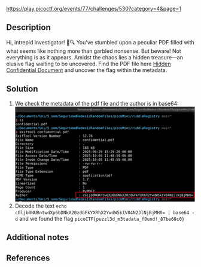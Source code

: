 https://play.picoctf.org/events/77/challenges/530?category=4&page=1
## Description
Hi, intrepid investigator! 📄🔍 You've stumbled upon a peculiar PDF filled with what seems like nothing more than garbled nonsense. But beware! Not everything is as it appears. Amidst the chaos lies a hidden treasure—an elusive flag waiting to be uncovered. Find the PDF file here [Hidden Confidential Document](https://challenge-files.picoctf.net/c_saffron_estate/ccc0d441aa5e523d76f4cddf3e8ef48763cb19abcc171a69ec743a958db3ee33/confidential.pdf) and uncover the flag within the metadata.
## Solution
1. We check the metadata of the pdf file and the author is in base64:
	![](Pasted%20image%2020251005115133.png)
2. Decode the text `echo cGljb0NURntwdXp6bDNkX20zdGFkYXRhX2YwdW5kIV84N2JlNjBjMH0= | base64 -d` and we found the flag `picoCTF{puzzl3d_m3tadata_f0und!_87be60c0}`

## Additional notes
## References

